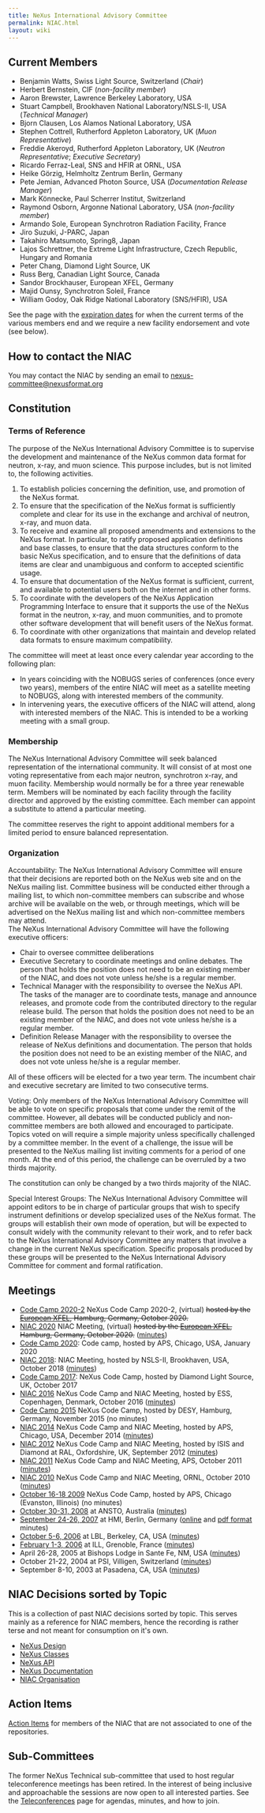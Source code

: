 ```yaml
---
title: NeXus International Advisory Committee
permalink: NIAC.html
layout: wiki
---
```


Current Members
---------------
-   Benjamin Watts, Swiss Light Source, Switzerland (*Chair*)
-   Herbert Bernstein, CIF (*non-facility member*)
-   Aaron Brewster, Lawrence Berkeley Laboratory, USA
-   Stuart Campbell, Brookhaven National Laboratory/NSLS-II, USA (*Technical Manager*)
-   Bjorn Clausen, Los Alamos National Laboratory, USA
-   Stephen Cottrell, Rutherford Appleton Laboratory, UK (*Muon Representative*)
-   Freddie Akeroyd, Rutherford Appleton Laboratory, UK (*Neutron Representative*; *Executive Secretary*)
-   Ricardo Ferraz-Leal, SNS and HFIR at ORNL, USA
-   Heike Görzig, Helmholtz Zentrum Berlin, Germany
-   Pete Jemian, Advanced Photon Source, USA (*Documentation Release Manager*)
-   Mark Könnecke, Paul Scherrer Institut, Switzerland
-   Raymond Osborn, Argonne National Laboratory, USA (*non-facility member*)
-   Armando Sole, European Synchrotron Radiation Facility, France
-   Jiro Suzuki, J-PARC, Japan
-   Takahiro Matsumoto, Spring8, Japan
-   Lajos Schrettner, the Extreme Light Infrastructure, Czech Republic, Hungary and Romania
-   Peter Chang, Diamond Light Source, UK
-   Russ Berg, Canadian Light Source, Canada
-   Sandor Brockhauser, European XFEL, Germany
-   Majid Ounsy, Synchrotron Soleil, France
-   William Godoy, Oak Ridge National Laboratory (SNS/HFIR), USA

See the page with the [expiration dates](Membership_Dates.html "wikilink") for when the current terms of the various members end and we require a new facility endorsement and vote (see below).

How to contact the NIAC
-----------------------

You may contact the NIAC by sending an email to
<nexus-committee@nexusformat.org>

Constitution
------------

### Terms of Reference

The purpose of the NeXus International Advisory Committee is to
supervise the development and maintenance of the NeXus common data
format for neutron, x-ray, and muon science. This purpose includes, but
is not limited to, the following activities.

1.  To establish policies concerning the definition, use, and promotion
    of the NeXus format.
2.  To ensure that the specification of the NeXus format is sufficiently
    complete and clear for its use in the exchange and archival of
    neutron, x-ray, and muon data.
3.  To receive and examine all proposed amendments and extensions to the
    NeXus format. In particular, to ratify proposed application
    definitions and base classes, to ensure that the data structures
    conform to the basic NeXus specification, and to ensure that the
    definitions of data items are clear and unambiguous and conform to
    accepted scientific usage.
4.  To ensure that documentation of the NeXus format is sufficient,
    current, and available to potential users both on the internet and
    in other forms.
5.  To coordinate with the developers of the NeXus Application
    Programming Interface to ensure that it supports the use of the
    NeXus format in the neutron, x-ray, and muon communities, and to
    promote other software development that will benefit users of the
    NeXus format.
6.  To coordinate with other organizations that maintain and develop
    related data formats to ensure maximum compatibility.

The committee will meet at least once every calendar year according to
the following plan:

-   In years coinciding with the NOBUGS series of conferences (once
    every two years), members of the entire NIAC will meet as a
    satellite meeting to NOBUGS, along with interested members of the
    community.
-   In intervening years, the executive officers of the NIAC will
    attend, along with interested members of the NIAC. This is intended
    to be a working meeting with a small group.

### Membership

The NeXus International Advisory Committee will seek balanced
representation of the international community. It will consist of at
most one voting representative from each major neutron, synchrotron
x-ray, and muon facility. Membership would normally be for a three year
renewable term. Members will be nominated by each facility through the
facility director and approved by the existing committee. Each member
can appoint a substitute to attend a particular meeting.

The committee reserves the right to appoint additional members for a
limited period to ensure balanced representation.

### Organization

Accountability: The NeXus International Advisory Committee will ensure that their decisions are reported both on the NeXus web site and on the NeXus mailing list. Committee business will be conducted either through a mailing list, to which non-committee members can subscribe and whose archive will be available on the web, or through meetings, which will be advertised on the NeXus mailing list and which non-committee members may attend.  
The NeXus International Advisory Committee will have the following
executive officers:

-   Chair to oversee committee deliberations
-   Executive Secretary to coordinate meetings and online debates. The
    person that holds the position does not need to be an existing
    member of the NIAC, and does not vote unless he/she is a regular
    member.
-   Technical Manager with the responsibility to oversee the NeXus API.
    The tasks of the manager are to coordinate tests, manage and
    announce releases, and promote code from the contributed directory
    to the regular release build. The person that holds the position
    does not need to be an existing member of the NIAC, and does not
    vote unless he/she is a regular member.
-   Definition Release Manager with the responsibility to oversee the
    release of NeXus definitions and documentation. The person that
    holds the position does not need to be an existing member of the
    NIAC, and does not vote unless he/she is a regular member.

All of these officers will be elected for a two year term. The incumbent
chair and executive secretary are limited to two consecutive terms.

Voting: Only members of the NeXus International Advisory Committee will be able to vote on specific proposals that come under the remit of the committee. However, all debates will be conducted publicly and non-committee members are both allowed and encouraged to participate.  
Topics voted on will require a simple majority unless specifically
challenged by a committee member. In the event of a challenge, the issue
will be presented to the NeXus mailing list inviting comments for a
period of one month. At the end of this period, the challenge can be
overruled by a two thirds majority.

The constitution can only be changed by a two thirds majority of the
NIAC.

Special Interest Groups: The NeXus International Advisory Committee will appoint editors to be in charge of particular groups that wish to specify instrument definitions or develop specialized uses of the NeXus format. The groups will establish their own mode of operation, but will be expected to consult widely with the community relevant to their work, and to refer back to the NeXus International Advisory Committee any matters that involve a change in the current NeXus specification. Specific proposals produced by these groups will be presented to the NeXus International Advisory Committee for comment and formal ratification.  

Meetings
--------

-   [Code Camp 2020-2](CodeCamp2020-2.html) NeXus Code Camp 2020-2, (virtual)
    ~~hosted by the [European XFEL](https://www.xfel.eu/), Hamburg, Germany, October 2020.~~
-   [NIAC 2020](NIAC2020.html) NIAC Meeting, (virtual)
    ~~hosted by the [European XFEL](https://www.xfel.eu/), Hamburg, Germany, October 2020.~~
    ([minutes](NIAC2020minutes.md))
-   [Code Camp 2020](CodeCamp2020.html): Code camp,
    hosted by APS, Chicago, USA, January 2020
-   [NIAC 2018](NIAC2018.html): NIAC Meeting,
    hosted by NSLS-II, Brookhaven, USA, October 2018
    ([minutes](NIAC2018Minutes.md))
-   [Code Camp 2017](Code_Camp_2017.html): NeXus Code Camp,
    hosted by Diamond Light Source, UK, October 2017
-   [NIAC 2016](NIAC2016.html "wikilink") NeXus Code Camp and NIAC Meeting,
    hosted by ESS, Copenhagen, Denmark, October 2016
    ([minutes](NIAC2016Minutes.html "wikilink"))
-   [Code Camp 2015](Code_Camp_2015.html "wikilink") NeXus Code Camp, hosted
    by DESY, Hamburg, Germany, November 2015 (no minutes)
-   [NIAC 2014](NIAC2014.html "wikilink") NeXus Code Camp and NIAC Meeting,
    hosted by APS, Chicago, USA, December 2014
    ([minutes](NIAC2014_Meeting#Minutes.html "wikilink"))
-   [NIAC 2012](NIAC2012.html "wikilink") NeXus Code Camp and NIAC Meeting,
    hosted by ISIS and Diamond at RAL, Oxfordshire, UK, September 2012
    ([minutes](NIAC2012#Meeting_Minutes.html "wikilink"))
-   [NIAC 2011](NIAC2011_CodeCamp.html "wikilink") NeXus Code Camp and NIAC
    Meeting, APS, October 2011
    ([minutes](NIAC2011_CodeCamp#Final_Report.html "wikilink"))
-   [NIAC 2010](NIAC2010.html "wikilink") NeXus Code Camp and NIAC Meeting,
    ORNL, October 2010
    ([minutes](pdfs/Minutes_of_NeXus_Committee_2010.pdf "wikilink"))
-   [October 16-18 2009](NIAC2009.html "wikilink") NeXus Code Camp, hosted by
    APS, Chicago (Evanston, Illinois) (no minutes)
-   [October 30-31, 2008](NIAC2008.html "wikilink") at ANSTO, Australia
    ([minutes](pdfs/NIAC2008_minutes.pdf "wikilink"))
-   [September 24-26, 2007](NIAC2007.html "wikilink") at HMI, Berlin, Germany
    ([online](NIAC2007_Minutes.html "wikilink") and [pdf
    format](pdfs/NIAC2007HMI_minutes.pdf "wikilink") minutes)
-   [October 5-6, 2006](NIAC2006LBL.html "wikilink") at LBL, Berkeley, CA,
    USA ([minutes](pdfs/NIAC2006LBL_minutes.pdf "wikilink"))
-   [February 1-3, 2006](NIAC2006ILL.html "wikilink") at ILL, Grenoble,
    France ([minutes](pdfs/NIAC2006minutes.pdf "wikilink"))
-   April 26-28, 2005 at Bishops Lodge in Sante Fe, NM, USA
    ([minutes](pdfs/NIAC2005minutes.pdf "wikilink"))
-   October 21-22, 2004 at PSI, Villigen, Switzerland
    ([minutes](pdfs/NeXusMinutes-Oct2004.pdf "wikilink"))
-   September 8-10, 2003 at Pasadena, CA, USA
    ([minutes](pdfs/NIAC2003Minutes.pdf "wikilink"))

NIAC Decisions sorted by Topic
------------------------------

This is a collection of past NIAC decisions sorted by topic. This serves
mainly as a reference for NIAC members, hence the recording is rather
terse and not meant for consumption on it's own.

-   [NeXus Design](NIACDesign.html "wikilink")
-   [NeXus Classes](NIACClasses.html "wikilink")
-   [NeXus API](NIACAPI.html "wikilink")
-   [NeXus Documentation](NIACdoc.html "wikilink")
-   [NIAC Organisation](NIACOrg.html "wikilink")

Action Items
------------

[Action Items](NIACActionItems.html "wikilink") for members of the NIAC that
are not associated to one of the repositories.

Sub-Committees
--------------

The former NeXus Technical sub-committee
that used to host regular teleconference meetings
has been retired.
In the interest of being inclusive and approachable
the sessions are now open to all interested parties.
See the [Teleconferences](Teleconferences.html "wikilink") page for agendas, minutes, and how to join.
